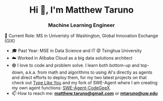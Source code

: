 <h1 align="center">Hi 👋, I'm Matthew Taruno</h1>
<h3 align="center">Machine Learning Engineer</h3>

<!--
**mtaruno/mtaruno** is a ✨ _special_ ✨ repository because its `README.md` (this file) appears on your GitHub profile.
-->

🔭 Current Role: MS in Univeristy of Washington, Global Innovation Exchange (GIX)
- 🎓 Past Year: MSE in Data Science and IT @ Tsinghua University
- ☁️ Worked in Alibaba Cloud as a big data solutions architect
- 🟣 I love to code and problem solve. I learn both bottom-up and top-down, a.k.a. from math and algorithms to using AI's directly as agents and direct efforts to deploy them, for my two latest projects on that check out [Type Like You](https://github.com/mtaruno/type-like-you) and my fork of SWE-Agent where I am creating my own agent functions: [SWE-Agent-CodeGeeX](https://github.com/mtaruno/SWE-Agent-codegeex). 
- 📫 How to reach me: **matthew.taruno@gmail.com** or **mtaruno@uw.edu**
<!-- <h3 align="left">Tools and Frameworks:</h3> -->
<!-- <a href="https://www.tensorflow.org" target="_blank"> -->
